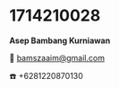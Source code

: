 # 1714210028

**Asep Bambang Kurniawan**
 
 

:e-mail: bamszaaim@gmail.com



:telephone: +6281220870130
